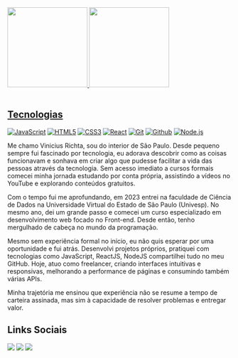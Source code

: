<div>
   <a href="https://github.com/vrichta">
   <img height="180em" src="https://github-readme-stats.vercel.app/api?username=vrichta&show_icons=true&theme=tokyonight&include_all_commits=true&count_private=true"/>
   <img height="180em" src="https://github-readme-stats.vercel.app/api/top-langs/?username=vrichta&layout=compact&langs_count=6&theme=tokyonight"/>
</div>
 
<br>

<h2>Tecnologias</h2>

[![JavaScript](https://img.shields.io/badge/javascript-%23323330.svg?style=for-the-badge&logo=javascript&logoColor=%23F7DF1E)](https://ecma-international.org/publications-and-standards/standards/ecma-262/)
[![HTML5](https://img.shields.io/badge/html5-%23E34F26.svg?style=for-the-badge&logo=html5&logoColor=white)](https://html.spec.whatwg.org/multipage/)
[![CSS3](https://img.shields.io/badge/css3-%231572B6.svg?style=for-the-badge&logo=css3&logoColor=white)](https://www.w3.org/Style/CSS/Overview.en.html)
[![React](https://img.shields.io/badge/react-%2320232a.svg?style=for-the-badge&logo=react&logoColor=%2361DAFB)](https://react.dev/)
[![Git](https://img.shields.io/badge/git-%23F05033.svg?style=for-the-badge&logo=git&logoColor=white)](https://git-scm.com/)
[![Github](https://img.shields.io/badge/github-%23121011.svg?style=for-the-badge&logo=github&logoColor=white)](https://github.com/)
[![Node.js](https://img.shields.io/badge/node.js-6DA55F?style=for-the-badge&logo=node.js&logoColor=white)](https://nodejs.org/)
 
Me chamo Vinicius Richta, sou do interior de São Paulo. Desde pequeno sempre fui fascinado por tecnologia, eu adorava descobrir como as coisas funcionavam e sonhava em criar algo que pudesse facilitar a vida das pessoas através da tecnologia. Sem acesso imediato a cursos formais comecei minha jornada estudando por conta própria, assistindo a vídeos no YouTube e explorando conteúdos gratuitos.

Com o tempo fui me aprofundando, em 2023 entrei na faculdade de Ciência de Dados na Universidade Virtual do Estado de São Paulo (Univesp). No mesmo ano, dei um grande passo e comecei um curso especializado em desenvolvimento web focado no Front-end. Desde então, tenho mergulhado de cabeça no mundo da programação.

Mesmo sem experiência formal no início, eu não quis esperar por uma oportunidade e fui atrás. Desenvolvi projetos próprios, pratiquei com tecnologias como JavaScript, ReactJS, NodeJS compartilhei tudo no meu GitHub. Hoje, atuo como freelancer, criando interfaces intuitivas e responsivas, melhorando a performance de páginas e consumindo também várias APIs.

Minha trajetória me ensinou que experiência não se resume a tempo de carteira assinada, mas sim à capacidade de resolver problemas e entregar valor.

<div> 
   <h2>Links Sociais</h2>
  <a href="https://instagram.com/v_richta" target="_blank"><img src="https://img.shields.io/badge/-Instagram-%23E4405F?style=for-the-badge&logo=instagram&logoColor=white" target="_blank"></a> 
  <a href = "mailto:viniciusrichta123@gmail.com"><img src="https://img.shields.io/badge/-Gmail-%23333?style=for-the-badge&logo=gmail&logoColor=white" target="_blank"></a>
  <a href="https://www.linkedin.com/in/vinicius-richta-55163a242?utm_campaign=share_via&utm_content=profile&utm_medium=" target="_blank"><img src="https://img.shields.io/badge/-LinkedIn-%230077B5?style=for-the-badge&logo=linkedin&logoColor=white" target="_blank"></a>
</div>
